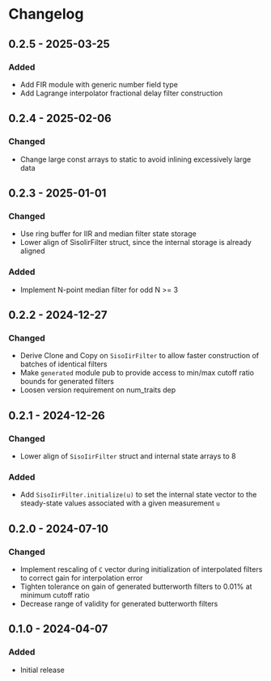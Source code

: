 # Changelog

## 0.2.5 - 2025-03-25

### Added

* Add FIR module with generic number field type
* Add Lagrange interpolator fractional delay filter construction

## 0.2.4 - 2025-02-06

### Changed

* Change large const arrays to static to avoid inlining excessively large data

## 0.2.3 - 2025-01-01

### Changed

* Use ring buffer for IIR and median filter state storage
* Lower align of SisoIirFilter struct, since the internal storage is already aligned

### Added

* Implement N-point median filter for odd N >= 3

## 0.2.2 - 2024-12-27

### Changed

* Derive Clone and Copy on `SisoIirFilter` to allow faster construction of batches of identical filters
* Make `generated` module pub to provide access to min/max cutoff ratio bounds for generated filters
* Loosen version requirement on num_traits dep

## 0.2.1 - 2024-12-26

### Changed

* Lower align of `SisoIirFilter` struct and internal state arrays to 8

### Added

* Add `SisoIirFilter.initialize(u)` to set the internal state vector to the steady-state values associated with a given measurement `u`

## 0.2.0 - 2024-07-10

### Changed

* Implement rescaling of `C` vector during initialization of interpolated filters to correct gain for interpolation error
* Tighten tolerance on gain of generated butterworth filters to 0.01% at minimum cutoff ratio
* Decrease range of validity for generated butterworth filters

## 0.1.0 - 2024-04-07

### Added

* Initial release
